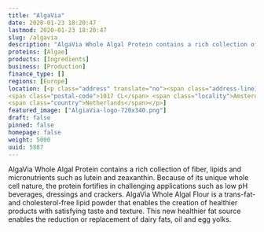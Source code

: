 ```yaml
---
title: "AlgaVia"
date: 2020-01-23 18:20:47
lastmod: 2020-01-23 18:20:47
slug: /algavia
description: "AlgaVia Whole Algal Protein contains a rich collection of fiber, lipids and micronutrients such as lutein and zeaxanthin. Because of its unique whole cell nature, the protein fortifies in challenging applications such as low pH beverages, dressings and crackers. AlgaVia Whole Algal Flour is a trans-fat- and cholesterol-free lipid powder that enables the creation of healthier products with satisfying taste and texture. This new healthier fat source enables the reduction or replacement of dairy fats, oil and egg yolks."
proteins: [Algae]
products: [Ingredients]
business: [Production]
finance_type: []
regions: [Europe]
location: [<p class="address" translate="no"><span class="address-line1">Reguliersbreestraat</span><br>
<span class="postal-code">1017 CL</span> <span class="locality">Amsterdam</span><br>
<span class="country">Netherlands</span></p>]
featured_image: ["AlgiaVia-logo-720x340.png"]
draft: false
pinned: false
homepage: false
weight: 5000
uuid: 5887
---
```

<p>AlgaVia Whole Algal Protein contains a rich collection of fiber, lipids and micronutrients such as lutein and zeaxanthin. Because of its unique whole cell nature, the protein fortifies in challenging applications such as low pH beverages, dressings and crackers. AlgaVia Whole Algal Flour is a trans-fat- and cholesterol-free lipid powder that enables the creation of healthier products with satisfying taste and texture. This new healthier fat source enables the reduction or replacement of dairy fats, oil and egg yolks.</p>
